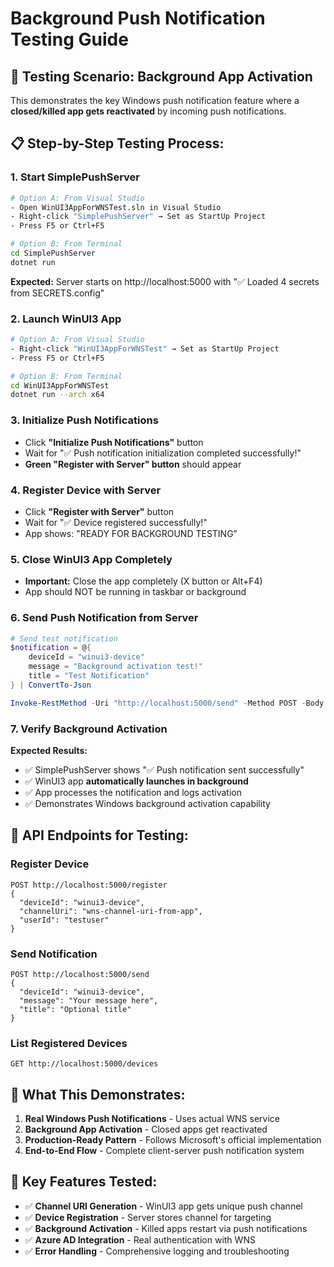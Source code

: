# Background Push Notification Testing Guide

## 🎯 Testing Scenario: Background App Activation

This demonstrates the key Windows push notification feature where a **closed/killed app gets reactivated** by incoming push notifications.

## 📋 Step-by-Step Testing Process:

### **1. Start SimplePushServer**
```bash
# Option A: From Visual Studio
- Open WinUI3AppForWNSTest.sln in Visual Studio
- Right-click "SimplePushServer" → Set as StartUp Project  
- Press F5 or Ctrl+F5

# Option B: From Terminal
cd SimplePushServer
dotnet run
```
**Expected:** Server starts on http://localhost:5000 with "✅ Loaded 4 secrets from SECRETS.config"

### **2. Launch WinUI3 App**
```bash
# Option A: From Visual Studio  
- Right-click "WinUI3AppForWNSTest" → Set as StartUp Project
- Press F5 or Ctrl+F5

# Option B: From Terminal
cd WinUI3AppForWNSTest
dotnet run --arch x64
```

### **3. Initialize Push Notifications**
- Click **"Initialize Push Notifications"** button
- Wait for "✅ Push notification initialization completed successfully!"
- **Green "Register with Server" button** should appear

### **4. Register Device with Server**
- Click **"Register with Server"** button  
- Wait for "✅ Device registered successfully!"
- App shows: "READY FOR BACKGROUND TESTING"

### **5. Close WinUI3 App Completely**
- **Important:** Close the app completely (X button or Alt+F4)
- App should NOT be running in taskbar or background

### **6. Send Push Notification from Server**
```powershell
# Send test notification
$notification = @{
    deviceId = "winui3-device"
    message = "Background activation test!"
    title = "Test Notification"
} | ConvertTo-Json

Invoke-RestMethod -Uri "http://localhost:5000/send" -Method POST -Body $notification -ContentType "application/json"
```

### **7. Verify Background Activation**
**Expected Results:**
- ✅ SimplePushServer shows "✅ Push notification sent successfully"  
- ✅ WinUI3 app **automatically launches in background**
- ✅ App processes the notification and logs activation
- ✅ Demonstrates Windows background activation capability

## 🔧 API Endpoints for Testing:

### Register Device
```http
POST http://localhost:5000/register
{
  "deviceId": "winui3-device",
  "channelUri": "wns-channel-uri-from-app", 
  "userId": "testuser"
}
```

### Send Notification  
```http
POST http://localhost:5000/send
{
  "deviceId": "winui3-device",
  "message": "Your message here",
  "title": "Optional title"
}
```

### List Registered Devices
```http
GET http://localhost:5000/devices
```

## 🚀 What This Demonstrates:

1. **Real Windows Push Notifications** - Uses actual WNS service
2. **Background App Activation** - Closed apps get reactivated  
3. **Production-Ready Pattern** - Follows Microsoft's official implementation
4. **End-to-End Flow** - Complete client-server push notification system

## 📱 Key Features Tested:

- ✅ **Channel URI Generation** - WinUI3 app gets unique push channel
- ✅ **Device Registration** - Server stores channel for targeting  
- ✅ **Background Activation** - Killed apps restart via push notifications
- ✅ **Azure AD Integration** - Real authentication with WNS
- ✅ **Error Handling** - Comprehensive logging and troubleshooting